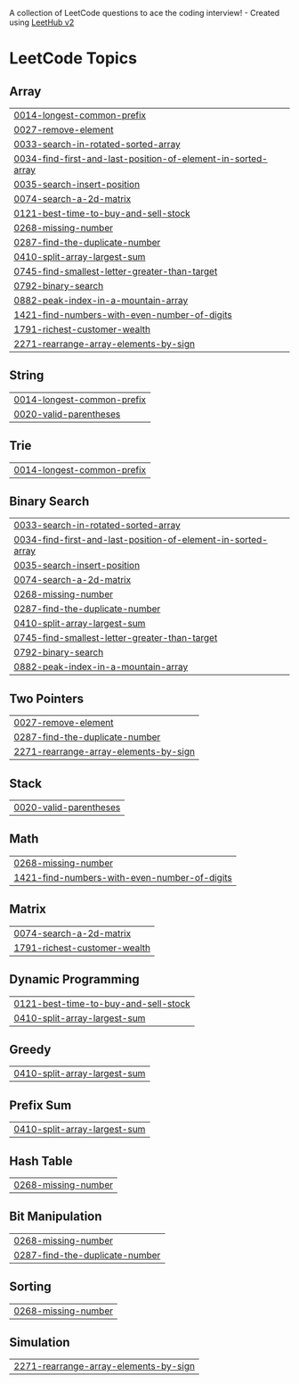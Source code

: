 A collection of LeetCode questions to ace the coding interview! - Created using [LeetHub v2](https://github.com/arunbhardwaj/LeetHub-2.0)
<!---LeetCode Topics Start-->
# LeetCode Topics
## Array
|  |
| ------- |
| [0014-longest-common-prefix](https://github.com/pawanyadav2706/leetcode/tree/master/0014-longest-common-prefix) |
| [0027-remove-element](https://github.com/pawanyadav2706/leetcode/tree/master/0027-remove-element) |
| [0033-search-in-rotated-sorted-array](https://github.com/pawanyadav2706/leetcode/tree/master/0033-search-in-rotated-sorted-array) |
| [0034-find-first-and-last-position-of-element-in-sorted-array](https://github.com/pawanyadav2706/leetcode/tree/master/0034-find-first-and-last-position-of-element-in-sorted-array) |
| [0035-search-insert-position](https://github.com/pawanyadav2706/leetcode/tree/master/0035-search-insert-position) |
| [0074-search-a-2d-matrix](https://github.com/pawanyadav2706/leetcode/tree/master/0074-search-a-2d-matrix) |
| [0121-best-time-to-buy-and-sell-stock](https://github.com/pawanyadav2706/leetcode/tree/master/0121-best-time-to-buy-and-sell-stock) |
| [0268-missing-number](https://github.com/pawanyadav2706/leetcode/tree/master/0268-missing-number) |
| [0287-find-the-duplicate-number](https://github.com/pawanyadav2706/leetcode/tree/master/0287-find-the-duplicate-number) |
| [0410-split-array-largest-sum](https://github.com/pawanyadav2706/leetcode/tree/master/0410-split-array-largest-sum) |
| [0745-find-smallest-letter-greater-than-target](https://github.com/pawanyadav2706/leetcode/tree/master/0745-find-smallest-letter-greater-than-target) |
| [0792-binary-search](https://github.com/pawanyadav2706/leetcode/tree/master/0792-binary-search) |
| [0882-peak-index-in-a-mountain-array](https://github.com/pawanyadav2706/leetcode/tree/master/0882-peak-index-in-a-mountain-array) |
| [1421-find-numbers-with-even-number-of-digits](https://github.com/pawanyadav2706/leetcode/tree/master/1421-find-numbers-with-even-number-of-digits) |
| [1791-richest-customer-wealth](https://github.com/pawanyadav2706/leetcode/tree/master/1791-richest-customer-wealth) |
| [2271-rearrange-array-elements-by-sign](https://github.com/pawanyadav2706/leetcode/tree/master/2271-rearrange-array-elements-by-sign) |
## String
|  |
| ------- |
| [0014-longest-common-prefix](https://github.com/pawanyadav2706/leetcode/tree/master/0014-longest-common-prefix) |
| [0020-valid-parentheses](https://github.com/pawanyadav2706/leetcode/tree/master/0020-valid-parentheses) |
## Trie
|  |
| ------- |
| [0014-longest-common-prefix](https://github.com/pawanyadav2706/leetcode/tree/master/0014-longest-common-prefix) |
## Binary Search
|  |
| ------- |
| [0033-search-in-rotated-sorted-array](https://github.com/pawanyadav2706/leetcode/tree/master/0033-search-in-rotated-sorted-array) |
| [0034-find-first-and-last-position-of-element-in-sorted-array](https://github.com/pawanyadav2706/leetcode/tree/master/0034-find-first-and-last-position-of-element-in-sorted-array) |
| [0035-search-insert-position](https://github.com/pawanyadav2706/leetcode/tree/master/0035-search-insert-position) |
| [0074-search-a-2d-matrix](https://github.com/pawanyadav2706/leetcode/tree/master/0074-search-a-2d-matrix) |
| [0268-missing-number](https://github.com/pawanyadav2706/leetcode/tree/master/0268-missing-number) |
| [0287-find-the-duplicate-number](https://github.com/pawanyadav2706/leetcode/tree/master/0287-find-the-duplicate-number) |
| [0410-split-array-largest-sum](https://github.com/pawanyadav2706/leetcode/tree/master/0410-split-array-largest-sum) |
| [0745-find-smallest-letter-greater-than-target](https://github.com/pawanyadav2706/leetcode/tree/master/0745-find-smallest-letter-greater-than-target) |
| [0792-binary-search](https://github.com/pawanyadav2706/leetcode/tree/master/0792-binary-search) |
| [0882-peak-index-in-a-mountain-array](https://github.com/pawanyadav2706/leetcode/tree/master/0882-peak-index-in-a-mountain-array) |
## Two Pointers
|  |
| ------- |
| [0027-remove-element](https://github.com/pawanyadav2706/leetcode/tree/master/0027-remove-element) |
| [0287-find-the-duplicate-number](https://github.com/pawanyadav2706/leetcode/tree/master/0287-find-the-duplicate-number) |
| [2271-rearrange-array-elements-by-sign](https://github.com/pawanyadav2706/leetcode/tree/master/2271-rearrange-array-elements-by-sign) |
## Stack
|  |
| ------- |
| [0020-valid-parentheses](https://github.com/pawanyadav2706/leetcode/tree/master/0020-valid-parentheses) |
## Math
|  |
| ------- |
| [0268-missing-number](https://github.com/pawanyadav2706/leetcode/tree/master/0268-missing-number) |
| [1421-find-numbers-with-even-number-of-digits](https://github.com/pawanyadav2706/leetcode/tree/master/1421-find-numbers-with-even-number-of-digits) |
## Matrix
|  |
| ------- |
| [0074-search-a-2d-matrix](https://github.com/pawanyadav2706/leetcode/tree/master/0074-search-a-2d-matrix) |
| [1791-richest-customer-wealth](https://github.com/pawanyadav2706/leetcode/tree/master/1791-richest-customer-wealth) |
## Dynamic Programming
|  |
| ------- |
| [0121-best-time-to-buy-and-sell-stock](https://github.com/pawanyadav2706/leetcode/tree/master/0121-best-time-to-buy-and-sell-stock) |
| [0410-split-array-largest-sum](https://github.com/pawanyadav2706/leetcode/tree/master/0410-split-array-largest-sum) |
## Greedy
|  |
| ------- |
| [0410-split-array-largest-sum](https://github.com/pawanyadav2706/leetcode/tree/master/0410-split-array-largest-sum) |
## Prefix Sum
|  |
| ------- |
| [0410-split-array-largest-sum](https://github.com/pawanyadav2706/leetcode/tree/master/0410-split-array-largest-sum) |
## Hash Table
|  |
| ------- |
| [0268-missing-number](https://github.com/pawanyadav2706/leetcode/tree/master/0268-missing-number) |
## Bit Manipulation
|  |
| ------- |
| [0268-missing-number](https://github.com/pawanyadav2706/leetcode/tree/master/0268-missing-number) |
| [0287-find-the-duplicate-number](https://github.com/pawanyadav2706/leetcode/tree/master/0287-find-the-duplicate-number) |
## Sorting
|  |
| ------- |
| [0268-missing-number](https://github.com/pawanyadav2706/leetcode/tree/master/0268-missing-number) |
## Simulation
|  |
| ------- |
| [2271-rearrange-array-elements-by-sign](https://github.com/pawanyadav2706/leetcode/tree/master/2271-rearrange-array-elements-by-sign) |
<!---LeetCode Topics End-->